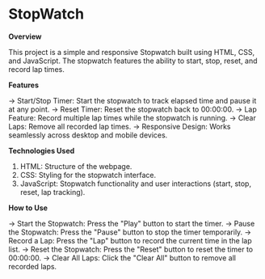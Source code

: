 # StopWatch

**Overview**

This project is a simple and responsive Stopwatch built using HTML, CSS, and JavaScript. The stopwatch features the ability to start, stop, reset, and record lap times. 

**Features**

-> Start/Stop Timer: Start the stopwatch to track elapsed time and pause it at any point.
-> Reset Timer: Reset the stopwatch back to 00:00:00.
-> Lap Feature: Record multiple lap times while the stopwatch is running.
-> Clear Laps: Remove all recorded lap times.
-> Responsive Design: Works seamlessly across desktop and mobile devices.

**Technologies Used**

1) HTML: Structure of the webpage.
2) CSS: Styling for the stopwatch interface.
3) JavaScript: Stopwatch functionality and user interactions (start, stop, reset, lap tracking).

**How to Use**

-> Start the Stopwatch: Press the "Play" button to start the timer.
-> Pause the Stopwatch: Press the "Pause" button to stop the timer temporarily.
-> Record a Lap: Press the "Lap" button to record the current time in the lap list.
-> Reset the Stopwatch: Press the "Reset" button to reset the timer to 00:00:00.
-> Clear All Laps: Click the "Clear All" button to remove all recorded laps.
